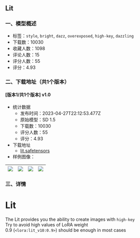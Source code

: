 ## Lit
### 一、模型概述

- 标签：`style`, `bright`, `dazz`, `overexposed`, `high-key`, `dazzling`
- 下载数：10030
- 收藏人数：1098
- 评论人数：15
- 评分人数：55
- 评分：4.93

### 二、下载地址（共1个版本）

#### [版本1/共1个版本] v1.0

- 统计数据
  - 发布时间：2023-04-27T22:12:53.477Z
  - 原始模型：SD 1.5
  - 下载数：10030
  - 评分人数：55
  - 评分：4.93
- 下载地址
  - [lit.safetensors](https://civitai.com/api/download/models/55665)
- 样例图像：

| <img src="https://image.civitai.com/xG1nkqKTMzGDvpLrqFT7WA/86edf833-85af-4342-72ef-46a89b5bc700/width=450/629649.jpeg" /> | <img src="https://image.civitai.com/xG1nkqKTMzGDvpLrqFT7WA/cbc0e385-150a-4ed4-bdca-276c44d1cd00/width=450/611722.jpeg" /> | <img src="https://image.civitai.com/xG1nkqKTMzGDvpLrqFT7WA/20a7b545-6a5c-4eec-15e5-97ce496b5a00/width=450/611724.jpeg" /> | <img src="https://image.civitai.com/xG1nkqKTMzGDvpLrqFT7WA/948093bb-16b9-4ee7-fa2d-caa02d7a3500/width=450/611728.jpeg" /> |
| ---- | ---- | ---- | ---- |


### 三、详情
<h1>Lit</h1><p>The Lit provides you the ability to create images with <code>high-key</code><br />Try to avoid high values of LoRA weight<br />0.9 (<code>&lt;lora:lit_v10:0.9&gt;</code>) should be enough in most cases</p>